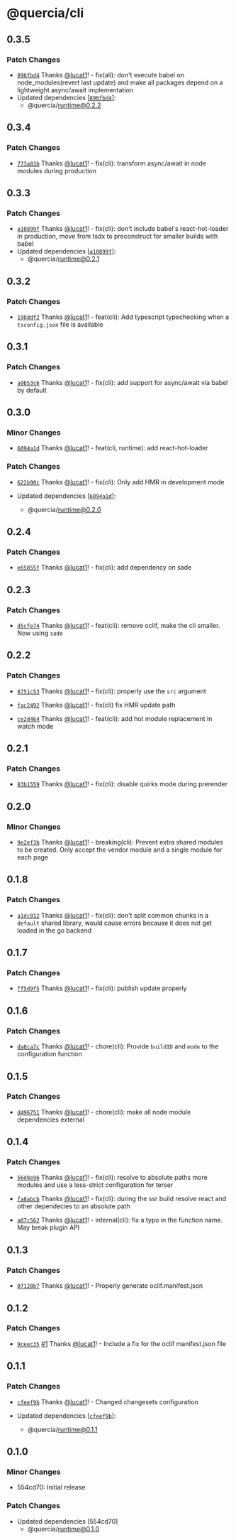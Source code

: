 # @quercia/cli

## 0.3.5

### Patch Changes

- [`896fbd4`](https://github.com/lucat1/quercia/commit/896fbd4744387f555a45b289df25f7c486177698)
  Thanks [@lucat1](https://github.com/lucat1)! - fix(all): don't execute babel
  on node_modules(revert last update) and make all packages depend on a
  lightweight async/await implementation
- Updated dependencies
  [[`896fbd4`](https://github.com/lucat1/quercia/commit/896fbd4744387f555a45b289df25f7c486177698)]:
  - @quercia/runtime@0.2.2

## 0.3.4

### Patch Changes

- [`773a81b`](https://github.com/lucat1/quercia/commit/773a81b895149f9456b2320b242e03af6f8c397a)
  Thanks [@lucat1](https://github.com/lucat1)! - fix(cli): transform async/await
  in node modules during production

## 0.3.3

### Patch Changes

- [`a10899f`](https://github.com/lucat1/quercia/commit/a10899fd2b9446e1ad258d9543ddfd916f8edc12)
  Thanks [@lucat1](https://github.com/lucat1)! - fix(cli): don't include babel's
  react-hot-loader in production, move from tsdx to preconstruct for smaller
  builds with babel
- Updated dependencies
  [[`a10899f`](https://github.com/lucat1/quercia/commit/a10899fd2b9446e1ad258d9543ddfd916f8edc12)]:
  - @quercia/runtime@0.2.1

## 0.3.2

### Patch Changes

- [`198ddf2`](https://github.com/lucat1/quercia/commit/198ddf2814b84d662d8550c4b7be95eb15c01f29)
  Thanks [@lucat1](https://github.com/lucat1)! - feat(cli): Add typescript
  typechecking when a `tsconfig.json` file is available

## 0.3.1

### Patch Changes

- [`a9b53c6`](https://github.com/lucat1/quercia/commit/a9b53c60e7513f530f9bdaff9bad4858da74dc62)
  Thanks [@lucat1](https://github.com/lucat1)! - fix(cli): add support for
  async/await via babel by default

## 0.3.0

### Minor Changes

- [`6094a1d`](https://github.com/lucat1/quercia/commit/6094a1d7132052578bde5143c1c68c4a11cf5f2c)
  Thanks [@lucat1](https://github.com/lucat1)! - feat(cli, runtime): add
  react-hot-loader

### Patch Changes

- [`622b90c`](https://github.com/lucat1/quercia/commit/622b90c122c10f129f07dd25f93db5c527a7d952)
  Thanks [@lucat1](https://github.com/lucat1)! - fix(cli): Only add HMR in
  development mode

- Updated dependencies
  [[`6094a1d`](https://github.com/lucat1/quercia/commit/6094a1d7132052578bde5143c1c68c4a11cf5f2c)]:
  - @quercia/runtime@0.2.0

## 0.2.4

### Patch Changes

- [`e65855f`](https://github.com/lucat1/quercia/commit/e65855f741758c1de22220e8953f35641f21c7db)
  Thanks [@lucat1](https://github.com/lucat1)! - fix(cli): add dependency on
  sade

## 0.2.3

### Patch Changes

- [`d5cfe74`](https://github.com/lucat1/quercia/commit/d5cfe746346cfeab3193f826579551905e1f7fd4)
  Thanks [@lucat1](https://github.com/lucat1)! - feat(cli): remove oclif, make
  the cli smaller. Now using `sade`

## 0.2.2

### Patch Changes

- [`8751c53`](https://github.com/lucat1/quercia/commit/8751c5388c878088164436d7932fd2af640f8270)
  Thanks [@lucat1](https://github.com/lucat1)! - fix(cli): properly use the
  `src` argument

* [`fac2492`](https://github.com/lucat1/quercia/commit/fac24925292215844ed02795812389d49c9858fd)
  Thanks [@lucat1](https://github.com/lucat1)! - fix(cli) fix HMR update path

- [`ce2d464`](https://github.com/lucat1/quercia/commit/ce2d46464f8448cfed11df9182ec199be220236d)
  Thanks [@lucat1](https://github.com/lucat1)! - feat(cli): add hot module
  replacement in watch mode

## 0.2.1

### Patch Changes

- [`83b1559`](https://github.com/lucat1/quercia/commit/83b15594a3d38292128c5e0221e267337e9b98fb)
  Thanks [@lucat1](https://github.com/lucat1)! - fix(cli): disable quirks mode
  during prerender

## 0.2.0

### Minor Changes

- [`9e2ef3b`](https://github.com/lucat1/quercia/commit/9e2ef3b520121b6dae517e9e5ff49ca4bfa1850e)
  Thanks [@lucat1](https://github.com/lucat1)! - breaking(cli): Prevent extra
  shared modules to be created. Only accept the vendor module and a single
  module for each page

## 0.1.8

### Patch Changes

- [`a1dc812`](https://github.com/lucat1/quercia/commit/a1dc81281c66cb4e49f9c875dfc5149d6681e57f)
  Thanks [@lucat1](https://github.com/lucat1)! - fix(cli): don't split common
  chunks in a `default` shared library, would cause errors because it does not
  get loaded in the go backend

## 0.1.7

### Patch Changes

- [`ff5d9f5`](https://github.com/lucat1/quercia/commit/ff5d9f543bb152fdf0d878ad3651372cbcd0ef36)
  Thanks [@lucat1](https://github.com/lucat1)! - fix(cli): publish update
  properly

## 0.1.6

### Patch Changes

- [`da8ca7c`](https://github.com/lucat1/quercia/commit/da8ca7c66d29d188b856a2780819f32dca77abc4)
  Thanks [@lucat1](https://github.com/lucat1)! - chore(cli): Provide `buildID`
  and `mode` to the configuration function

## 0.1.5

### Patch Changes

- [`d496751`](https://github.com/lucat1/quercia/commit/d496751f4ec5c43678694428164a986406a337b7)
  Thanks [@lucat1](https://github.com/lucat1)! - chore(cli): make all node
  module dependencies external

## 0.1.4

### Patch Changes

- [`56d8e96`](https://github.com/lucat1/quercia/commit/56d8e9672b8c087d89f1f4cad994583863f38068)
  Thanks [@lucat1](https://github.com/lucat1)! - fix(cli): resolve to absolute
  paths more modules and use a less-strict configuration for terser

* [`fa8abcb`](https://github.com/lucat1/quercia/commit/fa8abcb49d5980091d29debff33fcbfa8cdd4bf6)
  Thanks [@lucat1](https://github.com/lucat1)! - fix(cli): during the ssr build
  resolve react and other dependecies to an absolute path

- [`a07c562`](https://github.com/lucat1/quercia/commit/a07c562a08e3510414620ef5de8611cb63079822)
  Thanks [@lucat1](https://github.com/lucat1)! - internal(cli): fix a typo in
  the function name. May break plugin API

## 0.1.3

### Patch Changes

- [`07128b7`](https://github.com/lucat1/quercia/commit/07128b720fcfe9423da6f143f4b9350d1c00ff69)
  Thanks [@lucat1](https://github.com/lucat1)! - Properly generate
  oclif.manifest.json

## 0.1.2

### Patch Changes

- [`9ceec35`](https://github.com/lucat1/quercia/commit/9ceec3568a3d7956d5a4b249f62266bf6157cdae)
  [#1](https://github.com/lucat1/quercia/pull/1) Thanks
  [@lucat1](https://github.com/lucat1)! - Include a fix for the oclif
  manifest.json file

## 0.1.1

### Patch Changes

- [`cfeef9b`](https://github.com/lucat1/quercia/commit/cfeef9b5c1af180a250e76653a5efb6562f4dbda)
  Thanks [@lucat1](https://github.com/lucat1)! - Changed changesets
  configuration

- Updated dependencies
  [[`cfeef9b`](https://github.com/lucat1/quercia/commit/cfeef9b5c1af180a250e76653a5efb6562f4dbda)]:
  - @quercia/runtime@0.1.1

## 0.1.0

### Minor Changes

- 554cd70: Initial release

### Patch Changes

- Updated dependencies [554cd70]
  - @quercia/runtime@0.1.0
